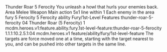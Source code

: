 <ability>
  <name>Thunder Roar</name>
  <cost>5 Ferocity</cost>
  <flavor>You unleash a howl that hurls your enemies back.</flavor>
  <keywords>
    <keyword>Area</keyword>
    <keyword>Melee</keyword>
    <keyword>Weapon</keyword>
  </keywords>
  <type>Main action</type>
  <distance>5x1 line within 1</distance>
  <target>Each enemy in the area</target>
  <metadata>
    <class>fury</class>
    <cost>5 Ferocity</cost>
    <cost_amount>5</cost_amount>
    <cost_resource>Ferocity</cost_resource>
    <feature_type>ability</feature_type>
    <file_dpath>Fury/1st-Level Features</file_dpath>
    <item_id>thunder-roar-5-ferocity</item_id>
    <item_index>04</item_index>
    <item_name>Thunder Roar (5 Ferocity)</item_name>
    <level>1</level>
    <scc>mcdm.heroes.v1:feature.ability.fury.1st-level-feature:thunder-roar-5-ferocity</scc>
    <scdc>1.1.1:10.2.5.1:04</scdc>
    <source>mcdm.heroes.v1</source>
    <type>feature/ability/fury/1st-level-feature</type>
  </metadata>
  <effects>
    <effect type="mundane">The targets are force moved one at a time, starting with the target nearest to you, and can be pushed into other targets in the same line.</effect>
  </effects>
</ability>
